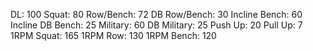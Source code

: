 DL: 100
 Squat: 80
 Row/Bench: 72
 DB Row/Bench: 30
 Incline Bench: 60
 Incline DB Bench: 25
 Military: 60
 DB Military: 25
 Push Up: 20
 Pull Up: 7
 1RPM Squat: 165
 1RPM Row: 130
 1RPM Bench: 120
